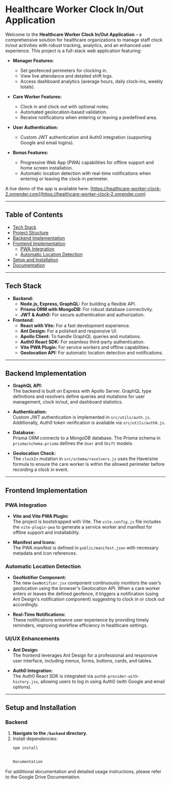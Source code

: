 # Healthcare Worker Clock In/Out Application

Welcome to the **Healthcare Worker Clock In/Out Application** – a comprehensive solution for healthcare organizations to manage staff clock in/out activities with robust tracking, analytics, and an enhanced user experience. This project is a full-stack web application featuring:

- **Manager Features:** 
  - Set geofenced perimeters for clocking in.
  - View live attendance and detailed shift logs.
  - Access dashboard analytics (average hours, daily clock-ins, weekly totals).

- **Care Worker Features:**
  - Clock in and clock out with optional notes.
  - Automated geolocation-based validation.
  - Receive notifications when entering or leaving a predefined area.

- **User Authentication:**
  - Custom JWT authentication and Auth0 integration (supporting Google and email logins).

- **Bonus Features:**
  - Progressive Web App (PWA) capabilities for offline support and home screen installation.
  - Automatic location detection with real-time notifications when entering or leaving the clock-in perimeter.

A live demo of the app is available here: [https://healthcare-worker-clock-2.onrender.com](https://healthcare-worker-clock-2.onrender.com)

---

## Table of Contents

- [Tech Stack](#tech-stack)
- [Project Structure](#project-structure)
- [Backend Implementation](#backend-implementation)
- [Frontend Implementation](#frontend-implementation)
  - [PWA Integration](#pwa-integration)
  - [Automatic Location Detection](#automatic-location-detection)
- [Setup and Installation](#setup-and-installation)
- [Documentation](#documentation)


---

## Tech Stack

- **Backend:**
  - **Node.js, Express, GraphQL:** For building a flexible API.
  - **Prisma ORM with MongoDB:** For robust database connectivity.
  - **JWT & Auth0:** For secure authentication and authorization.
- **Frontend:**
  - **React with Vite:** For a fast development experience.
  - **Ant Design:** For a polished and responsive UI.
  - **Apollo Client:** To handle GraphQL queries and mutations.
  - **Auth0 React SDK:** For seamless third-party authentication.
  - **Vite PWA Plugin:** For service workers and offline capabilities.
  - **Geolocation API:** For automatic location detection and notifications.

---

## Backend Implementation

- **GraphQL API:**  
  The backend is built on Express with Apollo Server. GraphQL type definitions and resolvers define queries and mutations for user management, clock in/out, and dashboard statistics.

- **Authentication:**  
  Custom JWT authentication is implemented in `src/utils/auth.js`. Additionally, Auth0 token verification is available via `src/utils/auth0.js`.

- **Database:**  
  Prisma ORM connects to a MongoDB database. The Prisma schema in `prisma/schema.prisma` defines the `User` and `Shift` models.

- **Geolocation Check:**  
  The `clockIn` mutation in `src/schema/resolvers.js` uses the Haversine formula to ensure the care worker is within the allowed perimeter before recording a clock in event.

---

## Frontend Implementation

### PWA Integration

- **Vite and Vite PWA Plugin:**  
  The project is bootstrapped with Vite. The `vite.config.js` file includes the `vite-plugin-pwa` to generate a service worker and manifest for offline support and installability.

- **Manifest and Icons:**  
  The PWA manifest is defined in `public/manifest.json` with necessary metadata and icon references.

### Automatic Location Detection

- **GeoNotifier Component:**  
  The new `GeoNotifier.jsx` component continuously monitors the user’s geolocation using the browser's Geolocation API. When a care worker enters or leaves the defined geofence, it triggers a notification (using Ant Design's notification component) suggesting to clock in or clock out accordingly.

- **Real-Time Notifications:**  
  These notifications enhance user experience by providing timely reminders, improving workflow efficiency in healthcare settings.

### UI/UX Enhancements

- **Ant Design:**  
  The frontend leverages Ant Design for a professional and responsive user interface, including menus, forms, buttons, cards, and tables.

- **Auth0 Integration:**  
  The Auth0 React SDK is integrated via `auth0-provider-with-history.jsx`, allowing users to log in using Auth0 (with Google and email options).

---

## Setup and Installation

### Backend

1. **Navigate to the `/backend` directory.**
2. Install dependencies:
   ```bash
   npm install


   Documentation
For additional documentation and detailed usage instructions, please refer to the Google Drive Documentation.
